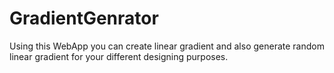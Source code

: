 # GradientGenrator
Using this WebApp you can create linear gradient and also generate random linear gradient for your different designing purposes.

